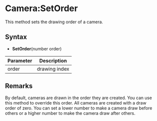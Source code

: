 # Camera:SetOrder

This method sets the drawing order of a camera.

## Syntax

- **SetOrder**(number order)

| Parameter | Description |
|---|---|
| order | drawing index |

## Remarks

By default, cameras are drawn in the order they are created. You can use this method to override this order. All cameras are created with a draw order of zero. You can set a lower number to make a camera draw before others or a higher number to make the camera draw after others.
